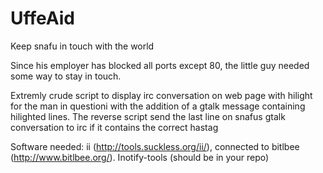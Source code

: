 UffeAid
=======

Keep snafu in touch with the world

Since his employer has blocked all ports except 80, the little guy needed some way to stay in touch. 

Extremly crude script to display irc conversation on web page with hilight for the man in questioni with the addition of a gtalk message containing hilighted lines.
The reverse script send the last line on snafus gtalk conversation to irc if it contains the correct hastag

Software needed: ii (http://tools.suckless.org/ii/), connected to bitlbee (http://www.bitlbee.org/). Inotify-tools (should be in your repo)
